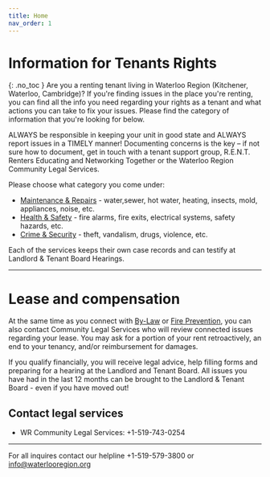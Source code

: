 ```yaml
---
title: Home
nav_order: 1
---
```


# Information for Tenants Rights 
{: .no_toc }
Are you a renting tenant living in Waterloo Region (Kitchener, Waterloo, Cambridge)? 
If you're finding issues in the place you're renting, you can find all the info you need regarding your rights as a tenant and what actions you can take to fix your issues. 
Please find the category of information that you're looking for below.

ALWAYS be responsible in keeping your unit in good state and ALWAYS report issues in a TIMELY manner! Documenting concerns is the key – if not sure how to document, get in touch with a tenant support group, R.E.N.T. Renters Educating and Networking Together or the Waterloo Region Community Legal Services.

Please choose what category you come under:

- [Maintenance & Repairs](./docs/rights/maintenance.md) - water,sewer, hot water, heating, insects, mold, appliances, noise, etc.
- [Health & Safety](./docs/rights/health.md) - fire alarms, fire exits, electrical systems, safety hazards, etc.
- [Crime & Security](./docs/rights/crime.md) - theft, vandalism, drugs, violence, etc.

Each of the services keeps their own case records and can testify at Landlord & Tenant Board Hearings.

---

# Lease and compensation

At the same time as you connect with [By-Law](./docs/rights/by-law.md) or [Fire Prevention](./docs/rights/fireprevention.md), you can also contact Community Legal Services who will review connected issues regarding your lease. You may ask for a portion of your rent retroactively, an end to your tenancy, and/or reimbursement for damages.

If you qualify financially, you will receive legal advice, help filling forms and preparing for a hearing at the Landlord and Tenant Board. All issues you have had in the last 12 months can be brought to the Landlord & Tenant Board - even if you have moved out!

## Contact legal services

 - WR Community Legal Services: +1-519-743-0254
 
---


For all inquires contact our helpline +1-519-579-3800 or [info@waterlooregion.org](mailto:info@waterlooregion.org)
